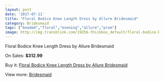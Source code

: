 ```yaml
---
layout: post
date: '2017-07-11'
title: "Floral Bodice Knee Length Dress by Allure Bridesmaid"
category: Bridesmaid
tags: ["beaded","floral","evening","allure","prom"]
image: http://img.transblink.com/19256-thickbox_default/floral-bodice-knee-length-dress-by-allure-bridesmaid.jpg
---
```

Floral Bodice Knee Length Dress by Allure Bridesmaid

On Sales: **$312.99**
<a href="https://www.transblink.com/en/bridesmaid/6029-floral-bodice-knee-length-dress-by-allure-bridesmaid.html"><amp-img layout="responsive" width="600" height="600" src="//img.transblink.com/19256-thickbox_default/floral-bodice-knee-length-dress-by-allure-bridesmaid.jpg" alt="Floral Bodice Knee Length Dress by Allure Bridesmaid 0" /></a>
<a href="https://www.transblink.com/en/bridesmaid/6029-floral-bodice-knee-length-dress-by-allure-bridesmaid.html"><amp-img layout="responsive" width="600" height="600" src="//img.transblink.com/19257-thickbox_default/floral-bodice-knee-length-dress-by-allure-bridesmaid.jpg" alt="Floral Bodice Knee Length Dress by Allure Bridesmaid 1" /></a>

Buy it: [Floral Bodice Knee Length Dress by Allure Bridesmaid](https://www.transblink.com/en/bridesmaid/6029-floral-bodice-knee-length-dress-by-allure-bridesmaid.html "Floral Bodice Knee Length Dress by Allure Bridesmaid")

View more: [Bridesmaid](https://www.transblink.com/en/4-bridesmaid "Bridesmaid")